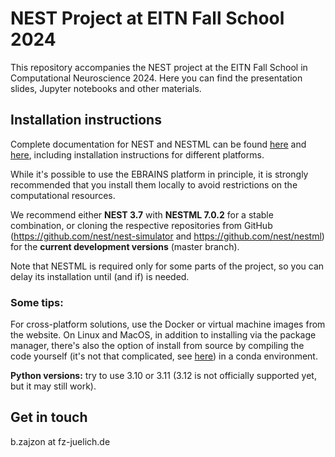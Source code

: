 # NEST Project at EITN Fall School 2024

This repository accompanies the NEST project at the EITN Fall School in Computational Neuroscience 2024.
Here you can find the presentation slides, Jupyter notebooks and other materials. 

## Installation instructions

Complete documentation for NEST and NESTML can be found [here](https://www.nest-simulator.org/documentation/) and [here](https://nestml.readthedocs.io/), including installation instructions for different platforms. 

While it's possible to use the EBRAINS platform in principle, it is strongly recommended that you install them locally to avoid restrictions on the computational resources.

We recommend either **NEST 3.7** with **NESTML 7.0.2** for a stable combination, or cloning the respective repositories from GitHub (https://github.com/nest/nest-simulator and https://github.com/nest/nestml) for the **current development versions** (master branch). 

Note that NESTML is required only for some parts of the project, so you can delay its installation until (and if) is needed. 

### Some tips:

For cross-platform solutions, use the Docker or virtual machine images from the website.
On Linux and MacOS, in addition to installing via the package manager, there's also the option of install from source by compiling the code yourself (it's not that complicated, see [here](https://nest-simulator.readthedocs.io/en/stable/installation/developer.html#dev-install)) in a conda environment.

**Python versions:** try to use 3.10 or 3.11 (3.12 is not officially supported yet, but it may still work).
## Get in touch

b.zajzon at fz-juelich.de
